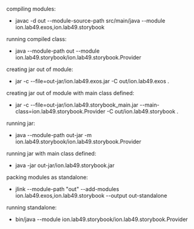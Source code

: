 compiling modules:
- javac -d out --module-source-path src/main/java --module ion.lab49.exos,ion.lab49.storybook

running compiled class:
- java --module-path out --module ion.lab49.storybook/ion.lab49.storybook.Provider

creating jar out of module:
- jar -c --file=out-jar/ion.lab49.exos.jar -C out/ion.lab49.exos .

creating jar out of module with main class defined:
- jar -c --file=out-jar/ion.lab49.storybook_main.jar --main-class=ion.lab49.storybook.Provider -C out/ion.lab49.storybook .

running jar:
- java --module-path out-jar -m ion.lab49.storybook/ion.lab49.storybook.Provider

running jar with main class defined:
- java -jar out-jar/ion.lab49.storybook.jar 

packing modules as standalone:
- jlink --module-path "out" --add-modules ion.lab49.exos,ion.lab49.storybook --output out-standalone

running standalone:
- bin/java --module ion.lab49.storybook/ion.lab49.storybook.Provider
